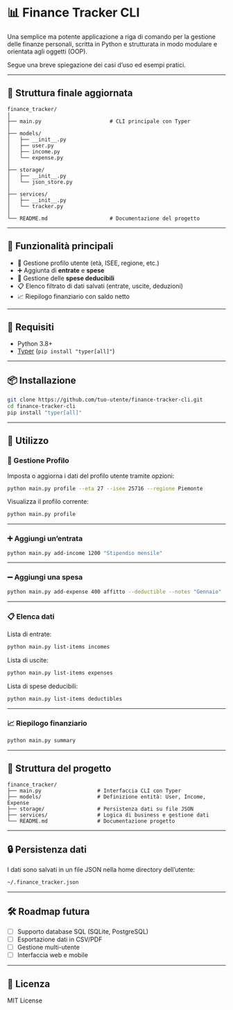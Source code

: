 # 📊 Finance Tracker CLI

Una semplice ma potente applicazione a riga di comando per la gestione delle finanze personali, scritta in Python e strutturata in modo modulare e orientata agli oggetti (OOP).

Segue una breve spiegazione dei casi d’uso ed esempi pratici.

---

## 📁 Struttura finale aggiornata

```plaintext
finance_tracker/
│
├── main.py                      # CLI principale con Typer
│
├── models/
│   ├── __init__.py
│   ├── user.py
│   ├── income.py
│   └── expense.py
│
├── storage/
│   ├── __init__.py
│   └── json_store.py
│
├── services/
│   ├── __init__.py
│   └── tracker.py
│
└── README.md                    # Documentazione del progetto
```

---

## 🚀 Funzionalità principali

* 👤 Gestione profilo utente (età, ISEE, regione, etc.)
* ➕ Aggiunta di **entrate** e **spese**
* 🧾 Gestione delle **spese deducibili**
* 📋 Elenco filtrato di dati salvati (entrate, uscite, deduzioni)
* 📈 Riepilogo finanziario con saldo netto

---

## 🧱 Requisiti

* Python 3.8+
* [Typer](https://typer.tiangolo.com) (`pip install "typer[all]"`)

---

## 📦 Installazione

```bash
git clone https://github.com/tuo-utente/finance-tracker-cli.git
cd finance-tracker-cli
pip install "typer[all]"
```

---

## 📌 Utilizzo

### 🎯 Gestione Profilo

Imposta o aggiorna i dati del profilo utente tramite opzioni:

```bash
python main.py profile --eta 27 --isee 25716 --regione Piemonte
```

Visualizza il profilo corrente:

```bash
python main.py profile
```

---

### ➕ Aggiungi un’entrata

```bash
python main.py add-income 1200 "Stipendio mensile"
```

---

### ➖ Aggiungi una spesa

```bash
python main.py add-expense 400 affitto --deductible --notes "Gennaio"
```

---

### 📋 Elenca dati

Lista di entrate:

```bash
python main.py list-items incomes
```

Lista di uscite:

```bash
python main.py list-items expenses
```

Lista di spese deducibili:

```bash
python main.py list-items deductibles
```

---

### 📈 Riepilogo finanziario

```bash
python main.py summary
```

---

## 📁 Struttura del progetto

```plaintext
finance_tracker/
├── main.py                  # Interfaccia CLI con Typer
├── models/                  # Definizione entità: User, Income, Expense
├── storage/                 # Persistenza dati su file JSON
├── services/                # Logica di business e gestione dati
└── README.md                # Documentazione progetto
```

---

## 🔒 Persistenza dati

I dati sono salvati in un file JSON nella home directory dell’utente:

```bash
~/.finance_tracker.json
```

---

## 🛠️ Roadmap futura

* [ ] Supporto database SQL (SQLite, PostgreSQL)
* [ ] Esportazione dati in CSV/PDF
* [ ] Gestione multi-utente
* [ ] Interfaccia web e mobile

---

## 📜 Licenza

MIT License
